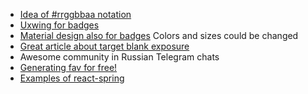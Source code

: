 - [Idea of #rrggbbaa notation](https://css-tricks.com/converting-color-spaces-in-javascript/)
- [Uxwing for badges](https://uxwing.com/)
- [Material design also for badges](https://material.io/resources/icons/?style=baseline)
  Colors and sizes could be changed
- [Great article about target blank exposure](https://tproger.ru/articles/target-blank-the-most-underestimated-vulnerability-ever/)
- Awesome community in Russian Telegram chats
- [Generating fav for free!](https://favicon.io/)
- [Examples of react-spring](https://www.react-spring.io/docs/hooks/examples)
